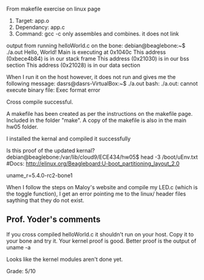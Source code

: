 From makefile exercise on linux page
1. Target:      app.o
2. Dependancy:  app.c
3. Command:     gcc
-c only assembles and combines. it does not link

output from running helloWorld.c on the bone:
debian@beaglebone:~$ ./a.out 
Hello, World! Main is executing at 0x1040c
This address (0xbece4b84) is in our stack frame
This address (0x21030) is in our bss section
This address (0x21028) is in our data section

When I run it on the host however, it does not run and gives me the following message:
dasrs@dasrs-VirtualBox:~$ ./a.out 
bash: ./a.out: cannot execute binary file: Exec format error

Cross compile successful.

A makefile has been created as per the instructions on the makefile page. 
Included in the folder "make". A copy of the makefile is also in the main hw05 folder.

I installed the kernal and compiled it successfully

Is this proof of the updated kernal?
debian@beaglebone:/var/lib/cloud9/ECE434/hw05$ head -3 /boot/uEnv.txt
#Docs: http://elinux.org/Beagleboard:U-boot_partitioning_layout_2.0

uname_r=5.4.0-rc2-bone1

When I follow the steps on Maloy's website and compile my LED.c (which is the toggle function),
I get an error pointing me to the linux/ header files saything that they do not exist.

## Prof. Yoder's comments

If you cross compiled helloWorld.c it shouldn't run on your host.  Copy it to
your bone and try it.
Your kernel proof is good.  Better proof is the output of uname -a

Looks like the kernel modules aren't done yet.

Grade:  5/10